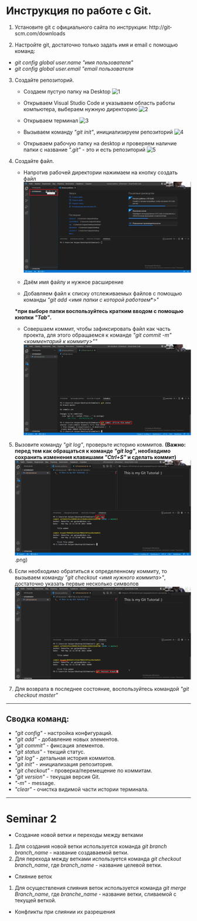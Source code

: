 # **Инструкция по работе с Git.**

1. Установите git с официального сайта по инструкции: http://git­scm.com/downloads

2. Настройте git, достаточно только задать имя и email с помощью команд: 
- *git config ­­global user.name "имя пользователя"* 
- *git config ­­global user.email "email пользователя*

3. Создайте репозиторий.
   - Создаем пустую папку на Desktop ![1](№1.png)

   - Открываем Visual Studio Code и указываем область работы компьютера, выбераем нужную директорию ![2](№2.png)

   - Открываем терминал ![3](№3.png) 

   - Вызываем команду *"git init"*, инициализируем репозиторий ![4](№4.png)

   - Открываем рабочую папку на desktop и проверяем наличие папки с название *".git"* - это и есть репозиторий ![5](№5.png)

4. Создайте файл.
   - Напротив рабочей директории нажимаем на кнопку создать файл ![1.1](№1(файл).png)

   - Даём имя файлу и нужное расширение

   - Добавляем файл  к списку отслеживаемых файлов с помощью команды *"git add <имя папки с которой работаем*\*>" 
   
   **\*при выборе папки воспользуйтесь кратким вводом с помощью кнопки *"Tab"*.**

   - Совершаем коммит, чтобы зафиксировать файл как часть проекта, для этого обращаемся к команде *"git commit -m"<комментарий к коммиту>""* ![2.1](№2(файл).png)

4. Вызовите команду *"git log"*, проверьте историю коммитов.
**(Важно: перед тем как обращаться к команде *"git log"*, необходимо сохранить изменения клавишами *"Ctrl+S"* и сделать коммит)**![3.1](№3гитлог.png).png)

5. Если необходимо обратиться к определенному коммиту, то вызываем команду *"git checkout <имя нужного коммита>"*, достаточно указать первые несколько символов ![4.1](1гитчекаут.png)

6. Для возврата в последнее состояние, воспользуйтесь командой *"git checkout master"*

____

## Сводка команд:
- *"git config"* - настройка конфигураций.
- *"git add"* - добавление новых элементов.
- *"git commit"* - фиксация элементов.
- *"git status"* - текщий статус.
- *"git log"* - детальная история коммитов.
- *"git init"* - инициализация репозитория.
- *"git checkout"* - проверка/перемещение по коммитам.
- *"git version"* - текущая версия Git.
- *"-m"* - message.
- *"clear"* - очистка видимой части истории терминала.

---

# Seminar 2

* Создание новой ветки и переходы между ветками

1. Для создания новой ветки используется команда *git branch branch_name* - название создаваемой ветки.
2. Для перехода между ветками используется команда *git checkout branch_name*, где *branch_name* - название целевой ветки.

* Слияние веток

1. Для осуществления слияния веток используется команда *git merge Branch_name*, где *branche_name* - название ветки, сливаемой с текущей веткой.

* Конфликты при слиянии их разрешения

